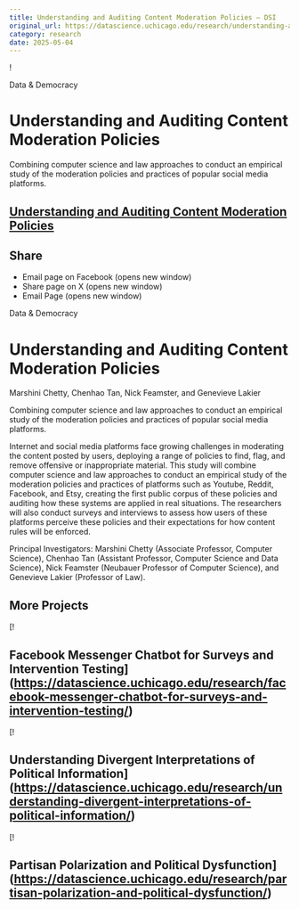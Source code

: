```yaml
---
title: Understanding and Auditing Content Moderation Policies – DSI
original_url: https://datascience.uchicago.edu/research/understanding-and-auditing-content-moderation-policies
category: research
date: 2025-05-04
---
```


!

Data & Democracy

# Understanding and Auditing Content Moderation Policies

Combining computer science and law approaches to conduct an empirical study of the moderation policies and practices of popular social media platforms.

## [Understanding and Auditing Content Moderation Policies](https://datascience.uchicago.edu/research/understanding-and-auditing-content-moderation-policies/)

## Share

* Email page on Facebook (opens new window)
* Share page on X (opens new window)
* Email Page (opens new window)

<!-- Table-like structure detected -->

Data & Democracy

# Understanding and Auditing Content Moderation Policies

Marshini Chetty, Chenhao Tan, Nick Feamster, and Genevieve Lakier

Combining computer science and law approaches to conduct an empirical study of the moderation policies and practices of popular social media platforms.

Internet and social media platforms face growing challenges in moderating the content posted by users, deploying a range of policies to find, flag, and remove offensive or inappropriate material. This study will combine computer science and law approaches to conduct an empirical study of the moderation policies and practices of platforms such as Youtube, Reddit, Facebook, and Etsy, creating the first public corpus of these policies and auditing how these systems are applied in real situations. The researchers will also conduct surveys and interviews to assess how users of these platforms perceive these policies and their expectations for how content rules will be enforced.

Principal Investigators: Marshini Chetty (Associate Professor, Computer Science), Chenhao Tan (Assistant Professor, Computer Science and Data Science), Nick Feamster (Neubauer Professor of Computer Science), and Genevieve Lakier (Professor of Law).

## More Projects

[! 

## Facebook Messenger Chatbot for Surveys and Intervention Testing](https://datascience.uchicago.edu/research/facebook-messenger-chatbot-for-surveys-and-intervention-testing/)

[! 

## Understanding Divergent Interpretations of Political Information](https://datascience.uchicago.edu/research/understanding-divergent-interpretations-of-political-information/)

[! 

## Partisan Polarization and Political Dysfunction](https://datascience.uchicago.edu/research/partisan-polarization-and-political-dysfunction/)